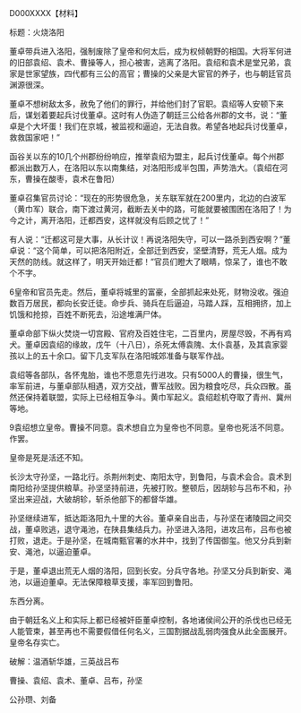 D000XXXX【材料】

标题：火烧洛阳



董卓带兵进入洛阳，强制废除了皇帝和何太后，成为权倾朝野的相国。大将军何进的旧部袁绍、袁术、曹操等人，担心被害，逃离了洛阳。袁绍和袁术是堂兄弟，袁家是世家望族，四代都有三公的高官；曹操的父亲是大宦官的养子，也与朝廷官员渊源很深。

董卓不想树敌太多，赦免了他们的罪行，并给他们封了官职。袁绍等人安顿下来后，谋划着要起兵讨伐董卓。这时有人伪造了朝廷三公给各州郡的文书，说：“董卓是个大坏蛋！我们在京城，被监视和逼迫，无法自救。希望各地起兵讨伐董卓，救救国家吧！”

函谷关以东的10几个州郡纷纷响应，推举袁绍为盟主，起兵讨伐董卓。每个州郡都派出数万人，在洛阳以东以南集结，对洛阳形成半包围，声势浩大。（袁绍在河东，曹操在酸枣，袁术在鲁阳）

董卓召集官员讨论：“现在的形势很危急，关东联军就在200里内，北边的白波军（黄巾军）联合，南下渡过黄河，截断去关中的路，可能就要被围困在洛阳了！为今之计，离开洛阳，迁都西安，这样就没有后顾之忧了！”

有人说：“迁都这可是大事，从长计议！再说洛阳失守，可以一路杀到西安啊？”董卓说：“这个简单，可以把洛阳附近，全部迁到西安，坚壁清野，荒无人烟。成为天然的防线。就这样了，明天开始迁都！”官员们瞪大了眼睛，惊呆了，谁也不敢个不字。

6皇帝和官员先走。然后，董卓将城里的富豪，全部抓起来处死，财物没收。强迫数百万居民，都向长安迁徒。命步兵、骑兵在后逼迫，马踏人踩，互相拥挤，加上饥饿和抢掠，百姓不断死去，沿途堆满尸体。

董卓命部下纵火焚烧一切宫殿、官府及百姓住宅，二百里内，房屋尽毁，不再有鸡犬。董卓因袁绍的缘故，戊午（十八日），杀死太傅袁隗、太仆袁基，及其袁家婴孩以上的五十余口。留下几支军队在洛阳城郊准备与联军作战。

袁绍等各部队，各怀鬼胎，谁也不愿意先行进攻。只有5000人的曹操，很生气，率军前进，与董卓部队相遇，双方交战，曹军战败。因为粮食吃尽，兵众四散。虽然还保持着联盟，实际上已经相互争斗。黄巾军起义。袁绍趁机夺取了青州、冀州等地。

9袁绍想立皇帝。曹操不同意。袁术想自立为皇帝也不同意。皇帝也死活不同意。作罢。

皇帝是死是活还不知。

长沙太守孙坚，一路北行。杀荆州刺史、南阳太守，到鲁阳，与袁术会合。袁术到南阳给孙坚提供粮草。孙坚坚持前进，先被打败。整顿后，因胡轸与吕布不和，孙坚出来迎战，大破胡轸，斩杀他部下的都督华雄。

孙坚继续进军，抵达距洛阳九十里的大谷。董卓亲自出击，与孙坚在诸陵园之间交战，董卓败逃，退守渑池，在陕县集结兵力。孙坚进入洛阳，进攻吕布，吕布也被打败，退走。于是孙坚，在城南甄官署的水井中，找到了传国御玺。他又分兵到新安、渑池，以逼迫董卓。

于是，董卓退出荒无人烟的洛阳，回到长安。分兵守各地。孙坚又分兵到新安、渑池，以逼迫董卓。无法保障粮草支援，率军回到鲁阳。

东西分离。

由于朝廷名义上和实际上都已经被奸臣董卓控制，各地诸侯间公开的杀伐也已经无人能管束，甚至再也不需要假借任何名义，三国割据战乱弱肉强食从此全面展开。皇帝名存实亡。



破解：温酒斩华雄，三英战吕布



曹操、袁绍、袁术、董卓、吕布，孙坚

公孙瓒、刘备